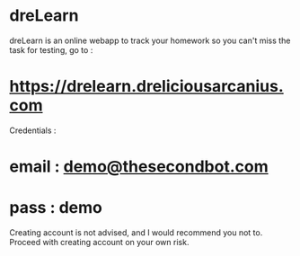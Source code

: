 # dreLearn
dreLearn is an online webapp to track your homework so you can't miss the task
for testing, go to :
# https://drelearn.dreliciousarcanius.com

Credentials :
# email : demo@thesecondbot.com
# pass : demo

Creating account is not advised, and I would recommend you not to. Proceed with creating account on your own risk.
